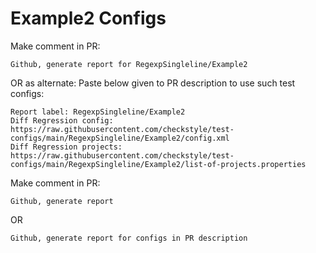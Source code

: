 # Example2 Configs
Make comment in PR:
```
Github, generate report for RegexpSingleline/Example2
```
OR as alternate:
Paste below given to PR description to use such test configs:
```
Report label: RegexpSingleline/Example2
Diff Regression config: https://raw.githubusercontent.com/checkstyle/test-configs/main/RegexpSingleline/Example2/config.xml
Diff Regression projects: https://raw.githubusercontent.com/checkstyle/test-configs/main/RegexpSingleline/Example2/list-of-projects.properties
```
Make comment in PR:
```
Github, generate report
```
OR
```
Github, generate report for configs in PR description
```
